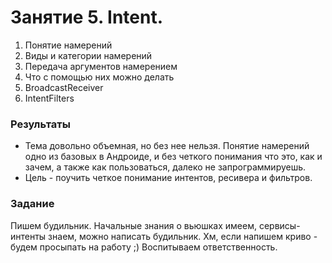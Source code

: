 # Занятие 5. Intent.

1. Понятие намерений
2. Виды и категории намерений
3. Передача аргументов намерением
4. Что с помощью них можно делать
5. BroadcastReceiver
6. IntentFilters


### Результаты
* Тема довольно объемная, но без нее нельзя. Понятие намерений одно из базовых в Андроиде, и без четкого понимания что это, как и зачем, а также как пользоваться, далеко не запрограммируешь. 
* Цель - поучить четкое понимание интентов, ресивера и фильтров.

### Задание 
Пишем будильник. Начальные знания о вьюшках имеем, сервисы-интенты знаем, можно написать будильник. Хм, если напишем криво - будем просыпать на работу ;) Воспитываем ответственность. 




